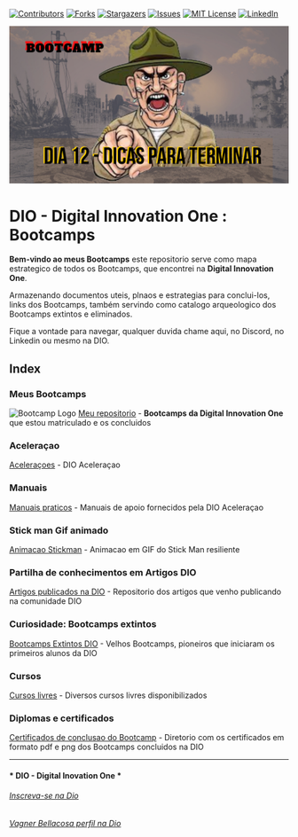 <!-- PROJECT SHIELDS -->

[![Contributors][contributors-shield]][contributors-url]
[![Forks][forks-shield]][forks-url]
[![Stargazers][stars-shield]][stars-url]
[![Issues][issues-shield]][issues-url]
[![MIT License][license-shield]][license-url]
[![LinkedIn][linkedin-shield]][linkedin-url]

<!-- PROJECT LOGO -->
![Bootcamps na Digital Innovation One](BootCamps/Images/capa.png "Bootcamps")


# DIO - Digital Innovation One : Bootcamps

**Bem-vindo ao meus Bootcamps** este repositorio serve como mapa estrategico de todos os Bootcamps, que encontrei na **Digital Innovation One**.

Armazenando documentos uteis, plnaos e estrategias para conclui-los, links dos Bootcamps, também servindo como catalogo arqueologico dos Bootcamps extintos e eliminados.

Fique a vontade para navegar, qualquer duvida chame aqui, no Discord, no Linkedin ou mesmo na DIO.

## Index

### Meus Bootcamps

![Bootcamp Logo](BootCamps/Images/bootcamp_logo.png "Logo") [Meu repositorio](BootCamps/)  - **Bootcamps da Digital Innovation One** que estou matriculado e os concluidos

### Aceleraçao
[Aceleraçoes](BootCamps/Aceleracao)  - DIO Aceleraçao
### Manuais
[Manuais praticos](BootCamps/Manuais)  - Manuais de apoio fornecidos pela DIO Aceleraçao

### Stick man Gif animado
[Animacao Stickman](BootCamps/Animacao)  - Animacao em GIF do Stick Man resiliente
### Partilha de conhecimentos em Artigos DIO
[Artigos publicados na DIO](BootCamps/ArtigosDIO)  - Repositorio dos artigos que venho publicando na comunidade DIO
### Curiosidade: Bootcamps extintos
[Bootcamps Extintos DIO](BootCamps/BootcampsEncerrados)  - Velhos Bootcamps, pioneiros que iniciaram os primeiros alunos da DIO
### Cursos 
[Cursos livres](BootCamps/CursosFree)  - Diversos cursos livres disponibilizados 
### Diplomas e certificados 
[Certificados de conclusao do Bootcamp](BootCamps/Certificados)  - Diretorio com os certificados em formato pdf e png dos Bootcamps concluidos na DIO



---

#### * DIO - Digital Inovation One *
######  [Inscreva-se na Dio](https://digitalinnovation.one/sign-up?ref=R5J3ZLTIFS)  

######  [Vagner Bellacosa perfil na Dio](https://web.digitalinnovation.one/users/vagnerbellacosa?tab=achievements)  

<!-- MARKDOWN LINKS & IMAGES -->
<!-- https://www.markdownguide.org/basic-syntax/#reference-style-links -->
[contributors-shield]: https://img.shields.io/github/contributors/VagnerBellacosa/DIO_Bootcamps.svg?style=for-the-badge
[contributors-url]: https://github.com/VagnerBellacosa/DIO_Bootcamps/graphs/contributors
[forks-shield]: https://img.shields.io/github/forks/VagnerBellacosa/DIO_Bootcamps.svg?style=for-the-badge
[forks-url]: https://github.com/VagnerBellacosa/DIO_Bootcamps/network/members
[stars-shield]: https://img.shields.io/github/stars/VagnerBellacosa/DIO_Bootcamps.svg?style=for-the-badge
[stars-url]: https://github.com/VagnerBellacosa/DIO_Bootcamps/stargazers
[issues-shield]: https://img.shields.io/github/issues/VagnerBellacosa/DIO_Bootcamps.svg?style=for-the-badge
[issues-url]: https://github.com/VagnerBellacosa/DIO_Bootcamps/issues
[license-shield]: https://img.shields.io/github/license/VagnerBellacosa/DIO_Bootcamps.svg?style=for-the-badge
[license-url]: https://github.com/VagnerBellacosa/DIO_Bootcamps/blob/master/LICENSE.txt
[linkedin-shield]: https://img.shields.io/badge/-LinkedIn-black.svg?style=for-the-badge&logo=linkedin&colorB=555
[linkedin-url]: https://www.linkedin.com/in/VagnerBellacosa/
[product-screenshot]: BootCamps/images/capa.png
